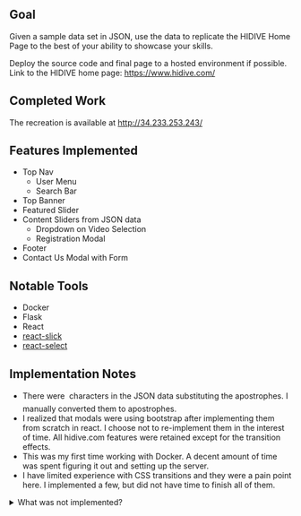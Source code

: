 ## Goal

Given a sample data set in JSON, use the data to replicate the HIDIVE Home Page to the best of your ability to showcase your skills.

Deploy the source code and final page to a hosted environment if possible. Link to the HIDIVE home page: https://www.hidive.com/

## Completed Work

The recreation is available at http://34.233.253.243/

## Features Implemented
- Top Nav
  - User Menu
  - Search Bar
- Top Banner
- Featured Slider
- Content Sliders from JSON data
  - Dropdown on Video Selection
  - Registration Modal
- Footer
- Contact Us Modal with Form

## Notable Tools
- Docker
- Flask
- React
- [react-slick](https://github.com/akiran/react-slick)
- [react-select](https://github.com/JedWatson/react-select)

## Implementation Notes
- There were  characters in the JSON data substituting the apostrophes. I manually converted them to apostrophes.
- I realized that modals were using bootstrap after implementing them from scratch in react. I choose not to re-implement them in the interest of time. All hidive.com features were retained except for the transition effects.
- This was my first time working with Docker. A decent amount of time was spent figuring it out and setting up the server.
- I have limited experience with CSS transitions and they were a pain point here. I implemented a few, but did not have time to finish all of them.

<details><summary>What was not implemented?</summary>
  <p> 
    
#### Data Not Available
  - Badges on content sliders
  - Icons next to content slider titles
  - Image rotation on hover in content slider
  - Content slider dropdown sub-navigation and Episode List/You Might Like tabs
  - Content Slider View All links for sliders with more than 15 slides

#### Missing Bells and Whistles (out of time)
- Search icon in search area is a down-chevron instead of search icon
- Search bar requires extra click to focus on the typing area - it should auto-focus after expanded
- Search bar does not have collapse animation
- Register Modal width is too wide
- Video Slider Dropdown animation on expand, collapse and switching shows
- Modal animations on open/close

#### Next steps if asked to continue. . .
  - Welcome splash page
  - Mobile design
  - Make Flask->React Routing scalable
  - Host static folder directly from NGINX
  - Reorganize styling, get rid of redundancies between custom.css and hidive.css
    - TECHDEBT: remove the nasty note in VideoSlide regarding the class name GREEN - just change the nonsense class name to something sensical

</p>
</details>
